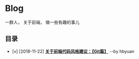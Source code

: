 # Blog
一群人， 关于前端， 做一些有趣的事儿



## 目录

- [v] [2018-11-22] [**关于前端代码风格建议：【Git篇】**](https://github.com/kd-cloud-web/Blog/issues/2)        --by hbyuan 
